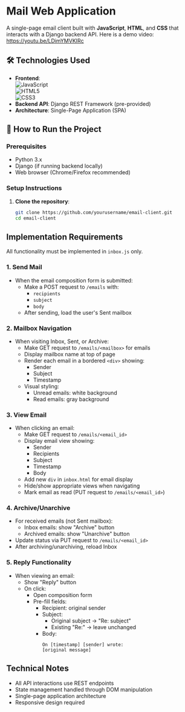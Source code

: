 # Mail Web Application

A single-page email client built with **JavaScript**, **HTML**, and **CSS** that interacts with a Django backend API.
Here is a demo video: https://youtu.be/LDimYMVKIRc

## 🛠️ Technologies Used
- **Frontend**:  
  ![JavaScript](https://img.shields.io/badge/JavaScript-ES6+-yellow)  
  ![HTML5](https://img.shields.io/badge/HTML5-E34F26?logo=html5)  
  ![CSS3](https://img.shields.io/badge/CSS3-1572B6?logo=css3)  
- **Backend API**: Django REST Framework (pre-provided)
- **Architecture**: Single-Page Application (SPA)

## 🚀 How to Run the Project

### Prerequisites
- Python 3.x
- Django (if running backend locally)
- Web browser (Chrome/Firefox recommended)

### Setup Instructions
1. **Clone the repository**:
   ```bash
   git clone https://github.com/yourusername/email-client.git
   cd email-client

## Implementation Requirements
All functionality must be implemented in `inbox.js` only.

### 1. Send Mail
- When the email composition form is submitted:
  - Make a POST request to `/emails` with:
    - `recipients`
    - `subject` 
    - `body`
  - After sending, load the user's Sent mailbox

### 2. Mailbox Navigation
- When visiting Inbox, Sent, or Archive:
  - Make GET request to `/emails/<mailbox>` for emails
  - Display mailbox name at top of page
  - Render each email in a bordered `<div>` showing:
    - Sender
    - Subject 
    - Timestamp
  - Visual styling:
    - Unread emails: white background
    - Read emails: gray background

### 3. View Email
- When clicking an email:
  - Make GET request to `/emails/<email_id>`
  - Display email view showing:
    - Sender
    - Recipients
    - Subject
    - Timestamp
    - Body
  - Add new `div` in `inbox.html` for email display
  - Hide/show appropriate views when navigating
  - Mark email as read (PUT request to `/emails/<email_id>`)

### 4. Archive/Unarchive
- For received emails (not Sent mailbox):
  - Inbox emails: show "Archive" button
  - Archived emails: show "Unarchive" button
- Update status via PUT request to `/emails/<email_id>`
- After archiving/unarchiving, reload Inbox

### 5. Reply Functionality
- When viewing an email:
  - Show "Reply" button
  - On click:
    - Open composition form
    - Pre-fill fields:
      - Recipient: original sender
      - Subject: 
        - Original subject → "Re: subject"
        - Existing "Re:" → leave unchanged
      - Body: 
        ```
        On [timestamp] [sender] wrote:
        [original message]
        ```

## Technical Notes
- All API interactions use REST endpoints
- State management handled through DOM manipulation
- Single-page application architecture
- Responsive design required

